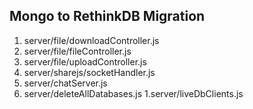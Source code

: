 ## Mongo to RethinkDB Migration

1. server/file/downloadController.js
1. server/file/fileController.js
1. server/file/uploadController.js
1. server/sharejs/socketHandler.js
1. server/chatServer.js 
1. server/deleteAllDatabases.js
1.server/liveDbClients.js 

